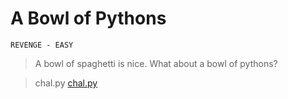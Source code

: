 # A Bowl of Pythons
`REVENGE - EASY`
> A bowl of spaghetti is nice. What about a bowl of pythons?

> chal.py [chal.py](San%20Diego%20CTF%202021/REVENGE/A%20Bowl%20of%20Pythons/chal.py)
